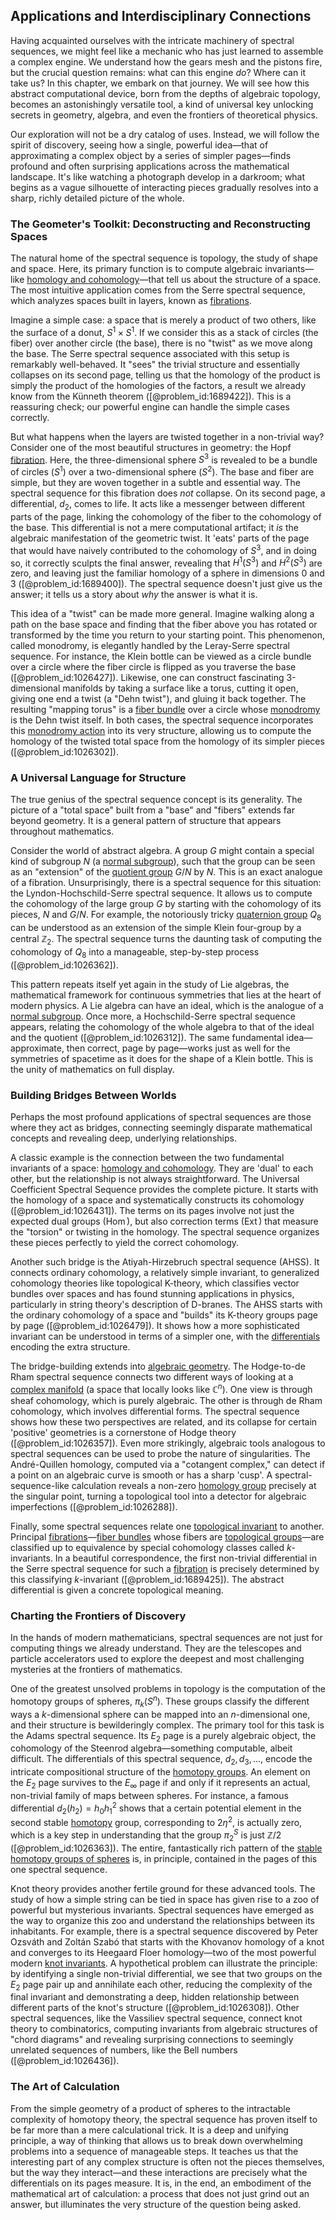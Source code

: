 ## Applications and Interdisciplinary Connections

Having acquainted ourselves with the intricate machinery of spectral sequences, we might feel like a mechanic who has just learned to assemble a complex engine. We understand how the gears mesh and the pistons fire, but the crucial question remains: what can this engine *do*? Where can it take us? In this chapter, we embark on that journey. We will see how this abstract computational device, born from the depths of algebraic topology, becomes an astonishingly versatile tool, a kind of universal key unlocking secrets in geometry, algebra, and even the frontiers of theoretical physics.

Our exploration will not be a dry catalog of uses. Instead, we will follow the spirit of discovery, seeing how a single, powerful idea—that of approximating a complex object by a series of simpler pages—finds profound and often surprising applications across the mathematical landscape. It's like watching a photograph develop in a darkroom; what begins as a vague silhouette of interacting pieces gradually resolves into a sharp, richly detailed picture of the whole.

### The Geometer's Toolkit: Deconstructing and Reconstructing Spaces

The natural home of the spectral sequence is topology, the study of shape and space. Here, its primary function is to compute algebraic invariants—like [homology and cohomology](@article_id:159579)—that tell us about the structure of a space. The most intuitive application comes from the Serre spectral sequence, which analyzes spaces built in layers, known as [fibrations](@article_id:155837).

Imagine a simple case: a space that is merely a product of two others, like the surface of a donut, $S^1 \times S^1$. If we consider this as a stack of circles (the fiber) over another circle (the base), there is no "twist" as we move along the base. The Serre spectral sequence associated with this setup is remarkably well-behaved. It "sees" the trivial structure and essentially collapses on its second page, telling us that the homology of the product is simply the product of the homologies of the factors, a result we already know from the Künneth theorem ([@problem_id:1689422]). This is a reassuring check; our powerful engine can handle the simple cases correctly.

But what happens when the layers are twisted together in a non-trivial way? Consider one of the most beautiful structures in geometry: the Hopf [fibration](@article_id:161591). Here, the three-dimensional sphere $S^3$ is revealed to be a bundle of circles ($S^1$) over a two-dimensional sphere ($S^2$). The base and fiber are simple, but they are woven together in a subtle and essential way. The spectral sequence for this fibration does *not* collapse. On its second page, a differential, $d_2$, comes to life. It acts like a messenger between different parts of the page, linking the cohomology of the fiber to the cohomology of the base. This differential is not a mere computational artifact; it *is* the algebraic manifestation of the geometric twist. It 'eats' parts of the page that would have naively contributed to the cohomology of $S^3$, and in doing so, it correctly sculpts the final answer, revealing that $H^1(S^3)$ and $H^2(S^3)$ are zero, and leaving just the familiar homology of a sphere in dimensions 0 and 3 ([@problem_id:1689400]). The spectral sequence doesn't just give us the answer; it tells us a story about *why* the answer is what it is.

This idea of a "twist" can be made more general. Imagine walking along a path on the base space and finding that the fiber above you has rotated or transformed by the time you return to your starting point. This phenomenon, called monodromy, is elegantly handled by the Leray-Serre spectral sequence. For instance, the Klein bottle can be viewed as a circle bundle over a circle where the fiber circle is flipped as you traverse the base ([@problem_id:1026427]). Likewise, one can construct fascinating 3-dimensional manifolds by taking a surface like a torus, cutting it open, giving one end a twist (a "Dehn twist"), and gluing it back together. The resulting "mapping torus" is a [fiber bundle](@article_id:153282) over a circle whose [monodromy](@article_id:174355) is the Dehn twist itself. In both cases, the spectral sequence incorporates this [monodromy action](@article_id:154022) into its very structure, allowing us to compute the homology of the twisted total space from the homology of its simpler pieces ([@problem_id:1026302]).

### A Universal Language for Structure

The true genius of the spectral sequence concept is its generality. The picture of a "total space" built from a "base" and "fibers" extends far beyond geometry. It is a general pattern of structure that appears throughout mathematics.

Consider the world of abstract algebra. A group $G$ might contain a special kind of subgroup $N$ (a [normal subgroup](@article_id:143944)), such that the group can be seen as an "extension" of the [quotient group](@article_id:142296) $G/N$ by $N$. This is an exact analogue of a fibration. Unsurprisingly, there is a spectral sequence for this situation: the Lyndon-Hochschild-Serre spectral sequence. It allows us to compute the cohomology of the large group $G$ by starting with the cohomology of its pieces, $N$ and $G/N$. For example, the notoriously tricky [quaternion group](@article_id:147227) $Q_8$ can be understood as an extension of the simple Klein four-group by a central $\mathbb{Z}_2$. The spectral sequence turns the daunting task of computing the cohomology of $Q_8$ into a manageable, step-by-step process ([@problem_id:1026362]).

This pattern repeats itself yet again in the study of Lie algebras, the mathematical framework for continuous symmetries that lies at the heart of modern physics. A Lie algebra can have an ideal, which is the analogue of a [normal subgroup](@article_id:143944). Once more, a Hochschild-Serre spectral sequence appears, relating the cohomology of the whole algebra to that of the ideal and the quotient ([@problem_id:1026312]). The same fundamental idea—approximate, then correct, page by page—works just as well for the symmetries of spacetime as it does for the shape of a Klein bottle. This is the unity of mathematics on full display.

### Building Bridges Between Worlds

Perhaps the most profound applications of spectral sequences are those where they act as bridges, connecting seemingly disparate mathematical concepts and revealing deep, underlying relationships.

A classic example is the connection between the two fundamental invariants of a space: [homology and cohomology](@article_id:159579). They are 'dual' to each other, but the relationship is not always straightforward. The Universal Coefficient Spectral Sequence provides the complete picture. It starts with the homology of a space and systematically constructs its cohomology ([@problem_id:1026431]). The terms on its pages involve not just the expected dual groups ($\operatorname{Hom}$), but also correction terms ($\operatorname{Ext}$) that measure the "torsion" or twisting in the homology. The spectral sequence organizes these pieces perfectly to yield the correct cohomology.

Another such bridge is the Atiyah-Hirzebruch spectral sequence (AHSS). It connects ordinary cohomology, a relatively simple invariant, to generalized cohomology theories like topological K-theory, which classifies vector bundles over spaces and has found stunning applications in physics, particularly in string theory's description of D-branes. The AHSS starts with the ordinary cohomology of a space and "builds" its K-theory groups page by page ([@problem_id:1026479]). It shows how a more sophisticated invariant can be understood in terms of a simpler one, with the [differentials](@article_id:157928) encoding the extra structure.

The bridge-building extends into [algebraic geometry](@article_id:155806). The Hodge-to-de Rham spectral sequence connects two different ways of looking at a [complex manifold](@article_id:261022) (a space that locally looks like $\mathbb{C}^n$). One view is through sheaf cohomology, which is purely algebraic. The other is through de Rham cohomology, which involves differential forms. The spectral sequence shows how these two perspectives are related, and its collapse for certain 'positive' geometries is a cornerstone of Hodge theory ([@problem_id:1026357]). Even more strikingly, algebraic tools analogous to spectral sequences can be used to probe the nature of singularities. The André-Quillen homology, computed via a "cotangent complex," can detect if a point on an algebraic curve is smooth or has a sharp 'cusp'. A spectral-sequence-like calculation reveals a non-zero [homology group](@article_id:144585) precisely at the singular point, turning a topological tool into a detector for algebraic imperfections ([@problem_id:1026288]).

Finally, some spectral sequences relate one [topological invariant](@article_id:141534) to another. Principal [fibrations](@article_id:155837)—[fiber bundles](@article_id:154176) whose fibers are [topological groups](@article_id:155170)—are classified up to equivalence by special cohomology classes called $k$-invariants. In a beautiful correspondence, the first non-trivial differential in the Serre spectral sequence for such a [fibration](@article_id:161591) is precisely determined by this classifying $k$-invariant ([@problem_id:1689425]). The abstract differential is given a concrete topological meaning.

### Charting the Frontiers of Discovery

In the hands of modern mathematicians, spectral sequences are not just for computing things we already understand. They are the telescopes and particle accelerators used to explore the deepest and most challenging mysteries at the frontiers of mathematics.

One of the greatest unsolved problems in topology is the computation of the homotopy groups of spheres, $\pi_k(S^n)$. These groups classify the different ways a $k$-dimensional sphere can be mapped into an $n$-dimensional one, and their structure is bewilderingly complex. The primary tool for this task is the Adams spectral sequence. Its $E_2$ page is a purely algebraic object, the cohomology of the Steenrod algebra—something computable, albeit difficult. The differentials of this spectral sequence, $d_2, d_3, \dots$, encode the intricate compositional structure of the [homotopy groups](@article_id:159391). An element on the $E_2$ page survives to the $E_\infty$ page if and only if it represents an actual, non-trivial family of maps between spheres. For instance, a famous differential $d_2(h_2) = h_0 h_1^2$ shows that a certain potential element in the second stable [homotopy](@article_id:138772) group, corresponding to $2\eta^2$, is actually zero, which is a key step in understanding that the group $\pi_2^S$ is just $\mathbb{Z}/2$ ([@problem_id:1026363]). The entire, fantastically rich pattern of the [stable homotopy groups of spheres](@article_id:261571) is, in principle, contained in the pages of this one spectral sequence.

Knot theory provides another fertile ground for these advanced tools. The study of how a simple string can be tied in space has given rise to a zoo of powerful but mysterious invariants. Spectral sequences have emerged as the way to organize this zoo and understand the relationships between its inhabitants. For example, there is a spectral sequence discovered by Peter Ozsváth and Zoltán Szabó that starts with the Khovanov homology of a knot and converges to its Heegaard Floer homology—two of the most powerful modern [knot invariants](@article_id:157221). A hypothetical problem can illustrate the principle: by identifying a single non-trivial differential, we see that two groups on the $E_2$ page pair up and annihilate each other, reducing the complexity of the final invariant and demonstrating a deep, hidden relationship between different parts of the knot's structure ([@problem_id:1026308]). Other spectral sequences, like the Vassiliev spectral sequence, connect knot theory to combinatorics, computing invariants from algebraic structures of "chord diagrams" and revealing surprising connections to seemingly unrelated sequences of numbers, like the Bell numbers ([@problem_id:1026436]).

### The Art of Calculation

From the simple geometry of a product of spheres to the intractable complexity of homotopy theory, the spectral sequence has proven itself to be far more than a mere calculational trick. It is a deep and unifying principle, a way of thinking that allows us to break down overwhelming problems into a sequence of manageable steps. It teaches us that the interesting part of any complex structure is often not the pieces themselves, but the way they interact—and these interactions are precisely what the differentials on its pages measure. It is, in the end, an embodiment of the mathematical art of calculation: a process that does not just grind out an answer, but illuminates the very structure of the question being asked.